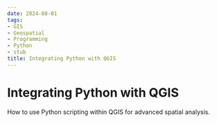 ```yaml
---
date: 2024-08-01
tags:
- GIS
- Geospatial
- Programming
- Python
- stub
title: Integrating Python with QGIS
---
```


# Integrating Python with QGIS

How to use Python scripting within QGIS for advanced spatial analysis.
